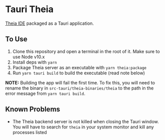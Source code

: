 # Tauri Theia

[Theia IDE](https://theia-ide.org/) packaged as a Tauri application.

## To Use

1. Clone this repository and open a terminal in the root of it. Make sure to use Node v10.x
2. Install deps with `yarn`
3. Package Theia server as an executable with `yarn theia:package`
4. Run `yarn tauri build` to build the executable (read note below)

**NOTE:** Building the app will fail the first time. To fix this, you will need to rename the binary in `src-tauri/theia-binaries/theia` to the path in the error message from `yarn tauri build`.

## Known Problems

- The Theia backend server is not killed when closing the Tauri window. You will have to search for `theia` in your system monitor and kill any processes listed
